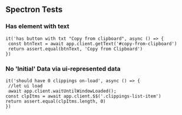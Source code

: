 
## Spectron Tests
 ### Has element with text
 ```
 it('has button with txt "Copy from clipboard", async () => {
  const btnText = await app.client.getText('#copy-from-clipboard')
  return assert.equal(btnText, 'Copy from Clipboard')
})
 ```

 ### No 'Initial' Data via ui-represented data
 ```
 it('should have 0 clippings on-load', async () => {
  //let ui load
  await app.client.waitUntilWindowLoaded();
const clpItms = await app.client.$$('.clippings-list-item')
return assert.equal(clpItms.length, 0)
})
 ```